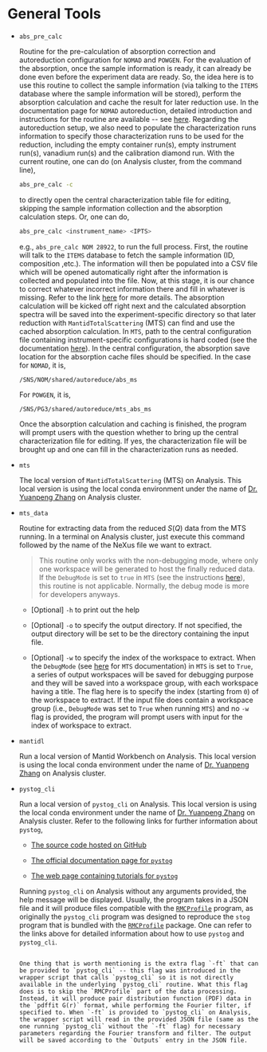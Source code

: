 General Tools
===

- `abs_pre_calc`

    Routine for the pre-calculation of absorption correction and autoreduction configuration for `NOMAD` and `POWGEN`. For the evaluation of the absorption, once the sample information is ready, it can already be done even before the experiment data are ready. So, the idea here is to use this routine to collect the sample information (via talking to the `ITEMS` database where the sample information will be stored), perform the absorption calculation and cache the result for later reduction use. In the documentation page for `NOMAD` autoreduction, detailed introduction and instructions for the routine are available -- see [here](https://powder.ornl.gov/auto_reduce/nomad_auto.html). Regarding the autoreduction setup, we also need to populate the characterization runs information to specify those characterization runs to be used for the reduction, including the empty container run(s), empty instrument run(s), vanadium run(s) and the calibration diamond run. With the current routine, one can do (on Analysis cluster, from the command line),

    ```bash
    abs_pre_calc -c
    ```

    to directly open the central characterization table file for editing, skipping the sample information collection and the absorption calculation steps. Or, one can do,

    ```bash
    abs_pre_calc <instrument_name> <IPTS>
    ```

    e.g., `abs_pre_calc NOM 28922`, to run the full process. First, the routine will talk to the `ITEMS` database to fetch the sample information (ID, composition ,etc.). The information will then be populated into a CSV file which will be opened automatically right after the information is collected and populated into the file. Now, at this stage, it is our chance to correct whatever incorrect information there and fill in whatever is missing. Refer to the link [here](https://powder.ornl.gov/auto_reduce/nomad_auto.html) for more details. The absorption calculation will be kicked off right next and the calculated absorption spectra will be saved into the experiment-specific directory so that later reduction with `MantidTotalScattering` (MTS) can find and use the cached absorption calculation. In `MTS`, path to the central configuration file containing instrument-specific configurations is hard coded (see the documentation [here](https://powder.ornl.gov/total_scattering/data_reduction/mts_doc.html#instrument-specific-configs)). In the central configuration, the absorption save location for the absorption cache files should be specified. In the case for `NOMAD`, it is,

    ```
    /SNS/NOM/shared/autoreduce/abs_ms
    ```

    For `POWGEN`, it is,

    ```
    /SNS/PG3/shared/autoreduce/mts_abs_ms
    ```

    Once the absorption calculation and caching is finished, the program will prompt users with the question whether to bring up the central characterization file for editing. If yes, the characterization file will be brought up and one can fill in the characterization runs as needed.

- `mts`

    The local version of `MantidTotalScattering` (MTS) on Analysis. This local version is using the local conda environment under the name of [Dr. Yuanpeng Zhang](https://www.ornl.gov/staff-profile/yuanpeng-zhang) on Analysis cluster.

- `mts_data`

    Routine for extracting data from the reduced $S(Q)$ data from the MTS running. In a terminal on Analysis cluster, just execute this command followed by the name of the NeXus file we want to extract.

    > This routine only works with the non-debugging mode, where only one workspace will be generated to host the finally reduced data. If the `DebugMode` is set to `true` in `MTS` (see the instructions [here](https://powder.ornl.gov/total_scattering/data_reduction/mts_doc.html)), this routine is not applicable. Normally, the debug mode is more for developers anyways.

    - [Optional] `-h` to print out the help

    - [Optional] `-o` to specify the output directory. If not specified, the output directory will be set to be the directory containing the input file.

    - [Optional] `-w` to specify the index of the workspace to extract. When the `DebugMode` (see [here](https://powder.ornl.gov/total_scattering/data_reduction/mts_doc.html) for `MTS` documentation) in `MTS` is set to `True`, a series of output workspaces will be saved for debugging purpose and they will be saved into a workspace group, with each workspace having a title. The flag here is to specify the index (starting from `0`) of the workspace to extract. If the input file does contain a workspace group (i.e., `DebugMode` was set to `True` when running `MTS`) and no `-w` flag is provided, the program will prompt users with input for the index of workspace to extract.

- `mantidl`

    Run a local version of Mantid Workbench on Analysis. This local version is using the local conda environment under the name of [Dr. Yuanpeng Zhang](https://www.ornl.gov/staff-profile/yuanpeng-zhang) on Analysis cluster.

- `pystog_cli`

    Run a local version of `pystog_cli` on Analysis. This local version is using the local conda environment under the name of [Dr. Yuanpeng Zhang](https://www.ornl.gov/staff-profile/yuanpeng-zhang) on Analysis cluster. Refer to the following links for further information about `pystog`,

    - [The source code hosted on GitHub](https://github.com/neutrons/pystog?tab=readme-ov-file)

    - [The official documentation page for `pystog`](https://pystog.readthedocs.io/en/latest/)

    - [The web page containing tutorials for `pystog`](https://powder.ornl.gov/total_scattering/data_reduction/ts_pp.html)

    Running `pystog_cli` on Analysis without any arguments provided, the help message will be displayed. Usually, the program takes in a JSON file and it will produce files compatible with the [`RMCProfile`](https://rmcprofile.ornl.gov) program, as originally the `pystog_cli` program was designed to reproduce the `stog` program that is bundled with the [`RMCProfile`](https://rmcprofile.ornl.gov) package. One can refer to the links above for detailed information about how to use `pystog` and `pystog_cli`.
    
    ``````{admonition} The '-ft' flag

    One thing that is worth mentioning is the extra flag `-ft` that can be provided to `pystog_cli` -- this flag was introduced in the wrapper script that calls `pystog_cli` so it is not directly available in the underlying `pystog_cli` routine. What this flag does is to skip the `RMCProfile` part of the data processing. Instead, it will produce pair distribution function (PDF) data in the `pdffit G(r)` format, while performing the Fourier filter, if specified to. When `-ft` is provided to `pystog_cli` on Analysis, the wrapper script will read in the provided JSON file (same as the one running `pystog_cli` without the `-ft` flag) for necessary parameters regarding the Fourier transform and filter. The output will be saved according to the `Outputs` entry in the JSON file.
    ``````